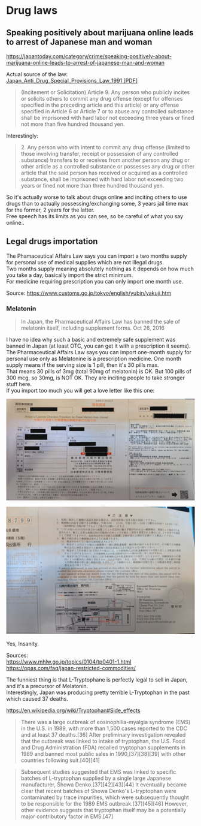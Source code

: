 # Drug laws

## Speaking positively about marijuana online leads to arrest of Japanese man and woman

https://japantoday.com/category/crime/speaking-positively-about-marijuana-online-leads-to-arrest-of-japanese-man-and-woman

Actual source of the law:  
[Japan_Anti_Drug_Special_Provisions_Law_1991 [PDF]](./assets/Japan_Anti_Drug_Special_Provisions_Law_1991.pdf)

<blockquote>
(Incitement or Solicitation) Article 9. Any person who publicly incites or solicits others to commit any drug offense (except for offenses specified in the preceding article and this article) or any offense specified in Article 6 or Article 7 or to abuse any controlled substance shall be imprisoned with hard labor not exceeding three years or fined not more than five hundred thousand yen. 
</blockquote>

Interestingly:  

<blockquote>
2. Any person who with intent to commit any drug offense (limited to those involving transfer, receipt or possession of any controlled substance) transfers to or receives from another person any drug or other article as a controlled substance or possesses any drug or other article that the said person has received or acquired as a controlled substance, shall be imprisoned with hard labor not exceeding two years or fined not more than three hundred thousand yen.
</blockquote>

So it's actually worse to talk about drugs online and inciting others to use drugs than to actually possessing/exchanging some, 3 years jail time max for the former, 2 years for the latter.  
Free speech has its limits as you can see, so be careful of what you say online..


## Legal drugs importation

The Phamaceutical Affairs Law says you can import a two months supply for personal use of medical supplies which are not illegal drugs.  
Two months supply meaning absolutely nothing as it depends on how much you take a day, basically import the strict minimum.  
For medicine requiring prescription you can only import one month use.  

Source: https://www.customs.go.jp/tokyo/english/yubin/yakuji.htm

### Melatonin

<blockquote>
In Japan, the Pharmaceutical Affairs Law has banned the sale of melatonin itself, including supplement forms.  
Oct 26, 2016
</blockquote>

I have no idea why such a basic and extremely safe supplement was banned in Japan (at least OTC, you can get it with a prescription it seems).  
The Pharmaceutical Affairs Law says you can import one-month supply for personal use only as Melatonine is a prescription medicine. One month supply means if the serving size is 1 pill, then it's 30 pills max.  
That means 30 pills of 3mg (total 90mg of melatonin) is OK. But 100 pills of 300 mcg, so 30mg, is NOT OK. They are inciting people to take stronger stuff here.  
If you import too much you will get a love letter like this one:  

<a href="./assets/love_letter_2.jpg"><img src="./assets/love_letter_2.jpg"></a>

<a href="./assets/love_letter_1.jpg"><img src="./assets/love_letter_1.jpg"></a>

Yes, Insanity.  

Sources:  
https://www.mhlw.go.jp/topics/0104/tp0401-1.html  
https://opas.com/faq/japan-restricted-commodities/  

The funniest thing is that L-Tryptophane is perfectly legal to sell in Japan, and it's a precursor of Melatonin.  
Interestingly, Japan was producing pretty terrible L-Tryptophan in the past which caused 37 deaths.  

https://en.wikipedia.org/wiki/Tryptophan#Side_effects  

> There was a large outbreak of eosinophilia-myalgia syndrome (EMS) in the U.S. in 1989, with more than 1,500 cases reported to the CDC and at least 37 deaths.[36] After preliminary investigation revealed that the outbreak was linked to intake of tryptophan, the U.S. Food and Drug Administration (FDA) recalled tryptophan supplements in 1989 and banned most public sales in 1990,[37][38][39] with other countries following suit.[40][41]

> Subsequent studies suggested that EMS was linked to specific batches of L-tryptophan supplied by a single large Japanese manufacturer, Showa Denko.[37][42][43][44] It eventually became clear that recent batches of Showa Denko's L-tryptophan were contaminated by trace impurities, which were subsequently thought to be responsible for the 1989 EMS outbreak.[37][45][46] However, other evidence suggests that tryptophan itself may be a potentially major contributory factor in EMS.[47] 

